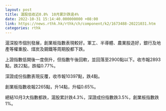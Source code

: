 ```yaml
---
layout: post
title: 滬股低收近0.8%　10月累計跌逾4%
date: 2022-10-31 15:14:40.000000000 +08:00
link: https://news.rthk.hk/rthk/ch/component/k2/1673488-20221031.htm
categories: rthk
---
```


滬深股市個別發展，創業板指數表現較好。軍工、半導體、農業股造好，銀行及地產等權重股、煤炭及鋼鐵等周期股都下跌。

上證指數低開後一度倒升，但指數午後回軟，並回落至2900點以下。收市報2893點，跌22點，跌幅0.77%。

深證成份指數表現反覆，收市報10397點，跌4點。

創業板指數收報2265點，升14點，升幅0.65%。

總結10月3大指數都跌，滬股累計跌4.3%，深證成份指數跌3.5%，創業板指數跌1%。

